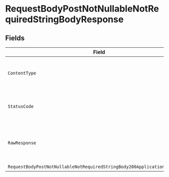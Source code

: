# RequestBodyPostNotNullableNotRequiredStringBodyResponse


## Fields

| Field                                                                                                                                                             | Type                                                                                                                                                              | Required                                                                                                                                                          | Description                                                                                                                                                       |
| ----------------------------------------------------------------------------------------------------------------------------------------------------------------- | ----------------------------------------------------------------------------------------------------------------------------------------------------------------- | ----------------------------------------------------------------------------------------------------------------------------------------------------------------- | ----------------------------------------------------------------------------------------------------------------------------------------------------------------- |
| `ContentType`                                                                                                                                                     | *string*                                                                                                                                                          | :heavy_check_mark:                                                                                                                                                | HTTP response content type for this operation                                                                                                                     |
| `StatusCode`                                                                                                                                                      | *int*                                                                                                                                                             | :heavy_check_mark:                                                                                                                                                | HTTP response status code for this operation                                                                                                                      |
| `RawResponse`                                                                                                                                                     | [HttpResponseMessage](https://learn.microsoft.com/en-us/dotnet/api/system.net.http.httpresponsemessage?view=net-5.0)                                              | :heavy_minus_sign:                                                                                                                                                | Raw HTTP response; suitable for custom response parsing                                                                                                           |
| `RequestBodyPostNotNullableNotRequiredStringBody200ApplicationJSONObject`                                                                                         | [RequestBodyPostNotNullableNotRequiredStringBody200ApplicationJSON](../../models/operations/RequestBodyPostNotNullableNotRequiredStringBody200ApplicationJSON.md) | :heavy_minus_sign:                                                                                                                                                | OK                                                                                                                                                                |